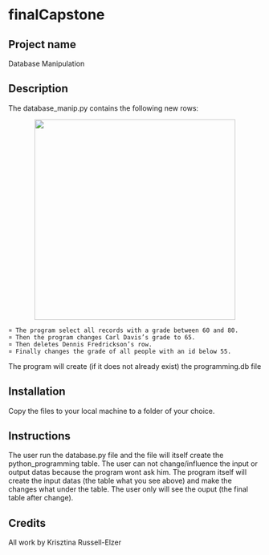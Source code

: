 # finalCapstone


<!-- PROJECTNAME -->
## Project name
Database Manipulation

<!-- Description -->
## Description

The database_manip.py contains the following new rows:
<div id="header" align="center">
  <img src="https://user-images.githubusercontent.com/82880530/216691466-94f1dfc3-6d48-4f16-8600-6465562192ab.png" {width=40px height=400px}/>
</div>

    ¤ The program select all records with a grade between 60 and 80.
    ¤ Then the program changes Carl Davis’s grade to 65.
    ¤ Then deletes Dennis Fredrickson’s row.
    ¤ Finally changes the grade of all people with an id below 55.
 The program will create (if it does not already exist) the programming.db file

<!-- Installation -->
## Installation

Copy the files to your local machine to a folder of your choice.

<!-- Instructions -->
## Instructions

The user run the database.py file and the file will itself create the python_programming table. The user can not change/influence the input or output datas because the program wont ask him. The program itself will create the input datas (the table what you see above) and make the changes what under the table. The user only will see the ouput (the final table after change).

<!-- Credits -->
## Credits

All work by Krisztina Russell-Elzer
